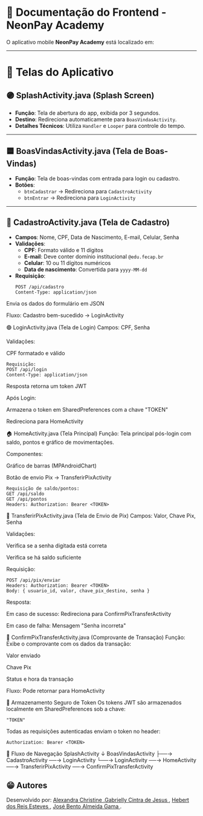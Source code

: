 # 📱 Documentação do Frontend - NeonPay Academy

O aplicativo mobile **NeonPay Academy** está localizado em:

---

# 📄 Telas do Aplicativo

## 🟣 SplashActivity.java (Splash Screen)

- **Função**: Tela de abertura do app, exibida por 3 segundos.
- **Destino**: Redireciona automaticamente para `BoasVindasActivity`.
- **Detalhes Técnicos**: Utiliza `Handler` e `Looper` para controle do tempo.

---

## 🟦 BoasVindasActivity.java (Tela de Boas-Vindas)

- **Função**: Tela de boas-vindas com entrada para login ou cadastro.
- **Botões**:
  - `btnCadastrar` → Redireciona para `CadastroActivity`
  - `btnEntrar` → Redireciona para `LoginActivity`

---

## 🔵 CadastroActivity.java (Tela de Cadastro)

- **Campos**: Nome, CPF, Data de Nascimento, E-mail, Celular, Senha
- **Validações**:
  - **CPF**: Formato válido e 11 dígitos
  - **E-mail**: Deve conter domínio institucional `@edu.fecap.br`
  - **Celular**: 10 ou 11 dígitos numéricos
  - **Data de nascimento**: Convertida para `yyyy-MM-dd`
- **Requisição**:  
  ```
  POST /api/cadastro
  Content-Type: application/json
  ```
  
Envia os dados do formulário em JSON

Fluxo: Cadastro bem-sucedido → LoginActivity

🟢 LoginActivity.java (Tela de Login)
Campos: CPF, Senha

Validações:

CPF formatado e válido
```
Requisição:
POST /api/login
Content-Type: application/json
```

Resposta retorna um token JWT

Após Login:

Armazena o token em SharedPreferences com a chave "TOKEN"

Redireciona para HomeActivity

🏠 HomeActivity.java (Tela Principal)
Função: Tela principal pós-login com saldo, pontos e gráfico de movimentações.

Componentes:

Gráfico de barras (MPAndroidChart)

Botão de envio Pix → TransferirPixActivity
```
Requisição de saldo/pontos:
GET /api/saldo
GET /api/pontos
Headers: Authorization: Bearer <TOKEN>
```
💸 TransferirPixActivity.java (Tela de Envio de Pix)
Campos: Valor, Chave Pix, Senha

Validações:

Verifica se a senha digitada está correta

Verifica se há saldo suficiente

Requisição:
```
POST /api/pix/enviar
Headers: Authorization: Bearer <TOKEN>
Body: { usuario_id, valor, chave_pix_destino, senha }
```
Resposta:

Em caso de sucesso: Redireciona para ConfirmPixTransferActivity

Em caso de falha: Mensagem "Senha incorreta"

🧾 ConfirmPixTransferActivity.java (Comprovante de Transação)
Função: Exibe o comprovante com os dados da transação:

Valor enviado

Chave Pix

Status e hora da transação

Fluxo: Pode retornar para HomeActivity

🔐 Armazenamento Seguro de Token
Os tokens JWT são armazenados localmente em SharedPreferences sob a chave:
```
"TOKEN"
```
Todas as requisições autenticadas enviam o token no header:
```
Authorization: Bearer <TOKEN>
```

🔁 Fluxo de Navegação
SplashActivity
     ↓
BoasVindasActivity
     ├──→ CadastroActivity ──→ LoginActivity
     └──→ LoginActivity ──→ HomeActivity ──→ TransferirPixActivity ──→ ConfirmPixTransferActivity

     
## 😁 Autores
Desenvolvido por:
<a href="https://www.linkedin.com/in/alexandra-christine-silva-590092257">Alexandra Christine </a>,<a href="https://www.linkedin.com/in/gabrielly-cintra/">Gabrielly Cintra de Jesus	</a>, <a href="https://linkedin.com/in/hebert-/">Hebert dos Reis Esteves	</a>, <a href="https://www.linkedin.com/in/jos%C3%A9-almeida-80063a256/">José Bento Almeida Gama </a>.



